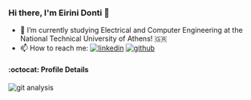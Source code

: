 ### Hi there, I'm Eirini Donti 👋

- 🌱 I’m currently studying Electrical and Computer Engineering at the National Technical University of Athens! :greece:
- 📫 How to reach me: [![linkedin](https://img.shields.io/badge/Linkedin-0e76a8?style=for-the-badge&logo=Linkedin&logoColor=white)](https://www.linkedin.com/in/%CE%B5%CE%B9%CF%81%CE%AE%CE%BD%CE%B7-%CE%B4-a11a26257/) [![github](https://img.shields.io/badge/GitHub-100000?style=for-the-badge&logo=github&logoColor=white)](https://github.com/eirinidonti)

#### :octocat: Profile Details
![git analysis](https://github-profile-summary-cards.vercel.app/api/cards/profile-details?username=eirinidonti&theme=2077)

<!-- ![Top Langs1](https://github-readme-stats-git-masterrstaa-rickstaa.vercel.app/api?username=eirinidonti) -->

<!-- ![Top Langs2](http://github-profile-summary-cards.vercel.app/api/cards/productive-time?username=eirinidonti&theme=nord_bright&utcOffset={utcOffset}) -->

<!-- [![GitHub Streak](https://streak-stats.demolab.com?user=eirinidonti&theme=horizon&border_radius=5&date_format=j%20M%5B%20Y%5D&mode=weekly)](https://git.io/streak-stats) -->

<!-- [![Top Langs](https://github-readme-stats.vercel.app/api/top-langs/?username=eirinidonti&layout=pie)](https://github.com/eirinidonti/ECE-NTUA) -->
